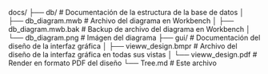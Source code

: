 docs/
├── db/                         # Documentación de la estructura de la base de datos
│   ├── db_diagram.mwb          # Archivo del diagrama en Workbench
│   ├── db_diagram.mwb.bak      # Backup de archivo del diagrama en Workbench
│   └── db_diagram.png          # Imágen del diagrama
├── gui/                        # Documentación del diseño de la interfaz gráfica
│   ├── vieww_design.bmpr       # Archivo del diseño de la interfaz gráfica en todas sus vistas
│   └── vieww_design.pdf        # Render en formato PDF del diseño
└── Tree.md                     # Este archivo
